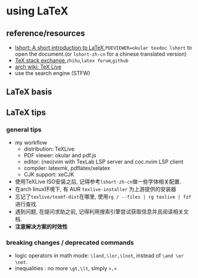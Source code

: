 # using LaTeX

## reference/resources

- [lshort: A short introduction to LaTeX](https://www.ctan.org/tex-archive/info/lshort/),`PDEVIEWER=okular texdoc lshort` to open the document.(or `lshort-zh-cn` for a chinese translated version)
- [TeX stack exchange](https://tex.stackexchange.com/),`zhihu`,`latex forum`,`github`
- [arch wiki: TeX Live](https://wiki.archlinux.org/title/TeX_Live)
- use the search engine (STFW)

## LaTeX basis

## LaTeX tips

### general tips

- my workflow
  - distribution: TeXLive
  - PDF viewer: okular and pdf.js
  - editor: (neo)vim with TexLab LSP server and coc.nvim LSP client
  - compiler: latexmk, pdflatex/xelatex
  - CJK support: xeCJK
- 使用TeXLive ISO安装之后, 记得参考`lshort-zh-cn`做一些字体相关配置.
- 在arch linux环境下, 有 AUR `texlive-installer` 为上游提供的安装器
- 忘记了`texlive/texmf-dist`在哪里, 使用`rg / --files | rg texlive | fzf`进行查找.
- 遇到问题, 在提问求助之前, 记得利用搜索引擎尝试获取信息并且阅读相关文档.
- **注意解决方案的时效性**

### breaking changes / deprecated commands

- logic operators in math mode: `\land,\lor,\lnot`, instead of `\and \or \not`.
- inequalities : no more `\gt,\lt`, simply `>,<`


